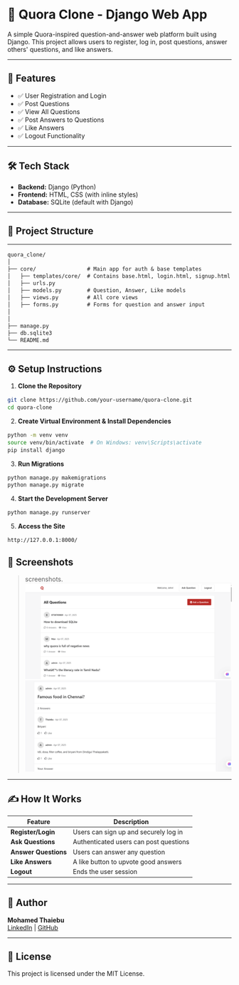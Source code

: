 
# 🧠 Quora Clone - Django Web App

A simple Quora-inspired question-and-answer web platform built using Django. This project allows users to register, log in, post questions, answer others' questions, and like answers.

---

## 🚀 Features

- ✅ User Registration and Login
- ✅ Post Questions
- ✅ View All Questions
- ✅ Post Answers to Questions
- ✅ Like Answers
- ✅ Logout Functionality

---




## 🛠 Tech Stack

- **Backend:** Django (Python)
- **Frontend:** HTML, CSS (with inline styles)
- **Database:** SQLite (default with Django)

---

## 🧩 Project Structure

---
```
quora_clone/
│
├── core/                # Main app for auth & base templates
│   ├── templates/core/  # Contains base.html, login.html, signup.html
│   ├── urls.py
│   ├── models.py        # Question, Answer, Like models
│   ├── views.py         # All core views
│   ├── forms.py         # Forms for question and answer input
│
│
├── manage.py
├── db.sqlite3
└── README.md
```
---

## ⚙️ Setup Instructions

1. **Clone the Repository**
```bash
git clone https://github.com/your-username/quora-clone.git
cd quora-clone
```

2. **Create Virtual Environment & Install Dependencies**
```bash
python -m venv venv
source venv/bin/activate  # On Windows: venv\Scripts\activate
pip install django
```

3. **Run Migrations**
```bash
python manage.py makemigrations
python manage.py migrate
```

4. **Start the Development Server**
```bash
python manage.py runserver
```

5. **Access the Site**
```
http://127.0.0.1:8000/
```
## 📸 Screenshots

>  screenshots.
![Home](img/home.png)
![Post Question](img/pq.png)
---

## ✍️ How It Works

| Feature                 | Description |
|------------------------|-------------|
| **Register/Login**     | Users can sign up and securely log in |
| **Ask Questions**      | Authenticated users can post questions |
| **Answer Questions**   | Users can answer any question |
| **Like Answers**       | A like button to upvote good answers |
| **Logout**             | Ends the user session |

---

## 👤 Author

**Mohamed Thaiebu**  
[LinkedIn](https://www.linkedin.com/in/mohamed-thaiebu-0015a815a/) | [GitHub](https://github.com/thaiebu)

---

## 📝 License

This project is licensed under the MIT License.
```
